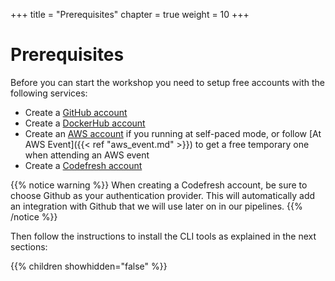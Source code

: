+++
title = "Prerequisites"
chapter = true
weight = 10
+++

# Prerequisites

Before you can start the workshop you need to setup free accounts with the following services:

- Create a [GitHub account](https://github.com/join)
- Create a [DockerHub account](https://hub.docker.com/)
- Create an [AWS account](https://aws.amazon.com/free/) if you running at self-paced mode, or follow [At AWS Event]({{< ref "aws_event.md" >}}) to get a free temporary one when attending an AWS event
- Create a [Codefresh account](https://codefresh.io/docs/docs/getting-started/create-a-codefresh-account/)

{{% notice warning %}}
When creating a Codefresh account, be sure to choose Github
as your authentication provider. This will automatically add an integration with Github that we will use later on in our pipelines.
{{% /notice %}}

Then follow the instructions to install the CLI tools
as explained in the next sections:

{{% children showhidden="false" %}}


